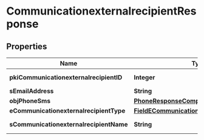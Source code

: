

# CommunicationexternalrecipientResponse

## Properties

Name | Type | Description | Notes
------------ | ------------- | ------------- | -------------
**pkiCommunicationexternalrecipientID** | **Integer** | The unique ID of the Communicationexternalrecipient | 
**sEmailAddress** | **String** | The email address. |  [optional]
**objPhoneSms** | [**PhoneResponseCompound**](PhoneResponseCompound.md) |  |  [optional]
**eCommunicationexternalrecipientType** | [**FieldECommunicationexternalrecipientType**](FieldECommunicationexternalrecipientType.md) |  | 
**sCommunicationexternalrecipientName** | **String** | The Name of the Communicationexternalrecipient | 




